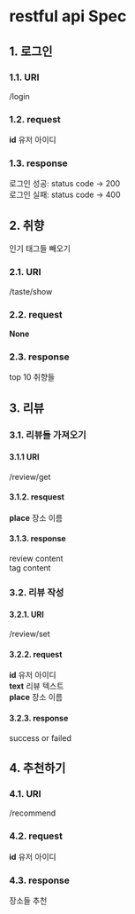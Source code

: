 # restful api Spec
## 1. 로그인
### 1.1. URI
/login
### 1.2. request
<strong>id</strong> 유저 아이디

### 1.3. response
로그인 성공: status code -> 200  
로그인 실패: status code -> 400
## 2. 취향
인기 태그들 빼오기
### 2.1. URI
/taste/show
### 2.2. request
<strong>None</strong>
### 2.3. response
top 10 취향들

## 3. 리뷰
### 3.1. 리뷰들 가져오기
#### 3.1.1 URI
/review/get
#### 3.1.2. resquest
<strong>place</strong> 장소 이름

#### 3.1.3. response
review content  
tag content
### 3.2. 리뷰 작성
#### 3.2.1. URI
/review/set
#### 3.2.2. request
<strong>id</strong> 유저 아이디  
<strong>text</strong> 리뷰 텍스트  
<strong>place</strong> 장소 이름

#### 3.2.3. response
success or failed
## 4. 추천하기
### 4.1. URI
/recommend
### 4.2. request
<strong>id</strong> 유저 아이디

### 4.3. response
장소들 추천
